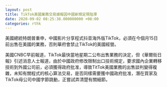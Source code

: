 ```yaml
---
layout: post
title: TikTok美國業務交易據報因中國新規定現阻滯
date: 2020-09-02 08:25:38.000000000 +08:00
categories: rthk
---
```


美國總統特朗普重申，中國影片分享程式抖音海外版TikTok，必須在今個月15日前出售在美國的業務，否則華府會禁止TikTok的美國經營。

美國CNBC早前報道，TikTok最快當地星期二公布出售業務的決定，但《華爾街日報》引述消息人士報道，由於中國政府修改限制出口技術規定，要求國內企業轉移技術到外國公司前，必須獲得政府批准，導致TitTok美國業務的出售談判變得複雜，未知有關程式的核心算法交易，是否同樣需要獲中國政府批准，潛在買家及TikTok母公司中國字節跳動，正嘗試弄清楚有關細節。
